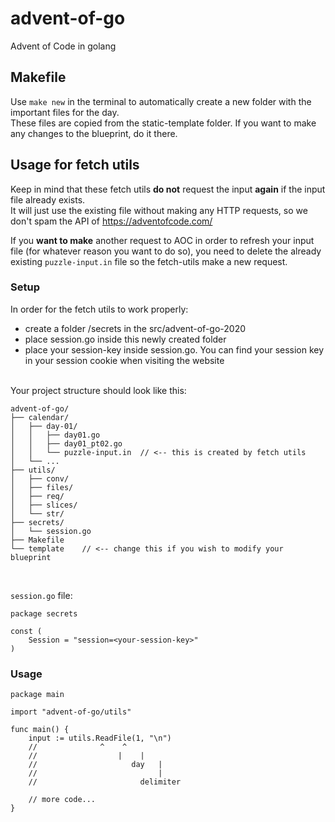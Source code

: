 # advent-of-go
Advent of Code in golang  

## Makefile
Use `make new` in the terminal to automatically create a new folder with the important files for the day.  
These files are copied from the static-template folder. If you want to make any changes to the blueprint, do it there.


## Usage for fetch utils
Keep in mind that these fetch utils **do not** request the input **again** if the input file already exists.  
It will just use the existing file without making any HTTP requests, so we don't spam the API of https://adventofcode.com/


If you **want to make** another request to AOC in order to refresh your input file (for whatever reason you want to do so), you need to delete the already existing `puzzle-input.in` file so the fetch-utils make a new request.


### Setup
In order for the fetch utils to work properly:
- create a folder /secrets in the src/advent-of-go-2020
- place session.go inside this newly created folder
- place your session-key inside session.go. You can find your session key in your session cookie when visiting the website

<br />
Your project structure should look like this:  

```
advent-of-go/
├── calendar/
│   ├── day-01/
│   │   ├── day01.go
│   │   ├── day01_pt02.go
│   │   └── puzzle-input.in  // <-- this is created by fetch utils
│   └── ...
├── utils/
│   ├── conv/
│   ├── files/
│   ├── req/
│   ├── slices/
│   └── str/
├── secrets/
│   └── session.go
├── Makefile 
└── template    // <-- change this if you wish to modify your blueprint
```
<br />

`session.go` file:
```golang
package secrets

const (
	Session = "session=<your-session-key>"
)
```


### Usage

```golang
package main

import "advent-of-go/utils"

func main() {
	input := utils.ReadFile(1, "\n")
	//		        ^    ^
	//	       	        |    |
	//                     day   |
	//                           |
	//                       delimiter
	
	// more code...
}
```
